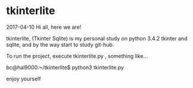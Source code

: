 # tkinterlite

2017-04-10
Hi all, here we are!

tkinterlite, (Tkinter Sqlite) is my personal study on python 3.4.2 tkinter and sqlite, and by the way start to study git-hub.

To run the project, execute tkinterlite.py , something like...

bc@hal9000:~/tkinterlite$ python3 tkinterlite.py 

enjoy yourself





